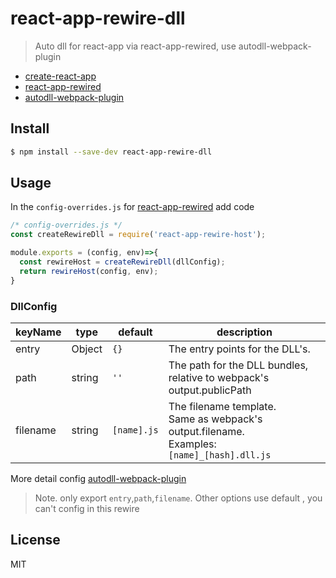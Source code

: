# react-app-rewire-dll
> Auto dll for react-app via react-app-rewired, use autodll-webpack-plugin


* [create-react-app](https://github.com/facebookincubator/create-react-app)
* [react-app-rewired](https://github.com/timarney/react-app-rewired)
* [autodll-webpack-plugin](https://github.com/asfktz/autodll-webpack-plugin)

## Install

```bash
$ npm install --save-dev react-app-rewire-dll
```

## Usage

In the `config-overrides.js` for [react-app-rewired](https://github.com/timarney/react-app-rewired) add code

```javascript
/* config-overrides.js */
const createRewireDll = require('react-app-rewire-host');

module.exports = (config, env)=>{
  const rewireHost = createRewireDll(dllConfig);
  return rewireHost(config, env);
}
```
### DllConfig
keyName | type | default | description
--------|------|---------|-----------
entry | Object | `{}` | The entry points for the DLL's. 
path | string | `''` | The path for the DLL bundles, relative to webpack's output.publicPath
filename | string | `[name].js` | The filename template. <br />Same as webpack's output.filename.<br /> Examples: <br>`[name]_[hash].dll.js`

More detail config [autodll-webpack-plugin](https://github.com/asfktz/autodll-webpack-plugin#options)
> Note. only export `entry`,`path`,`filename`. Other options use default , you can't config in this rewire

## License
MIT
